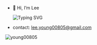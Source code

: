 - 👋 Hi, I’m Lee

  ![Typing SVG](https://readme-typing-svg.herokuapp.com?font=Fira+Code&size=20&pause=1000&color=f46&center=false&vCenter=true&width=500&height=22&lines=IC-Chips+sales+come+from+china)
- contact: lee.young00805@gmail.com

<!---
young00805/young00805 is a ✨ special ✨ repository because its `README.md` (this file) appears on your GitHub profile.
You can click the Preview link to take a look at your changes.
--->


<p align="left"> <img src="https://komarev.com/ghpvc/?username=young00805&label=Profile%20views&color=0e75b6&style=flat" alt="young00805" /> </p>
